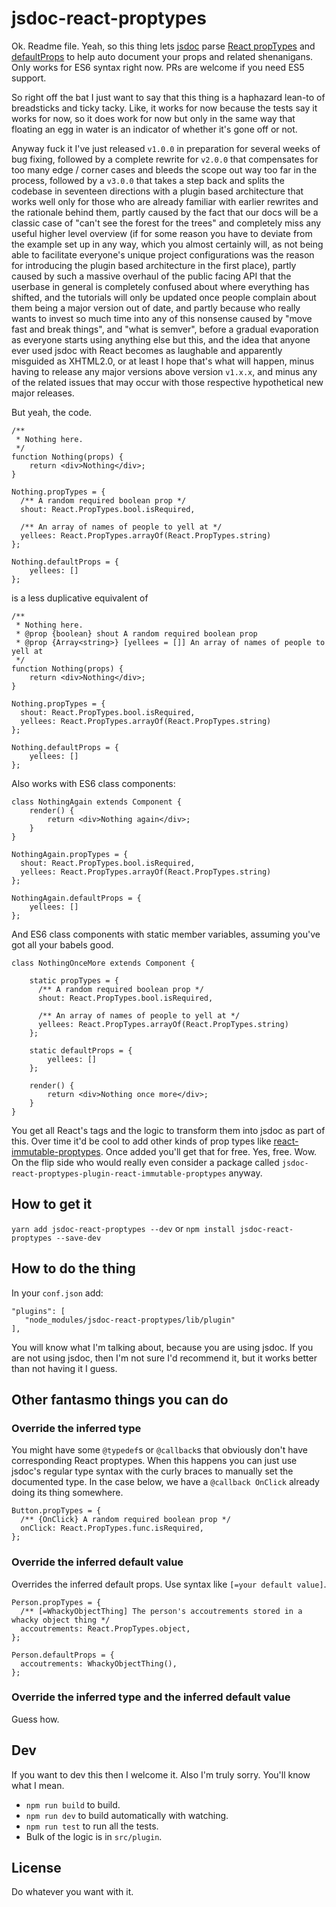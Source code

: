 # jsdoc-react-proptypes

Ok. Readme file. Yeah, so this thing lets [jsdoc](https://github.com/jsdoc3/jsdoc) parse [React propTypes](https://facebook.github.io/react/docs/typechecking-with-proptypes.html) and [defaultProps](https://facebook.github.io/react/docs/typechecking-with-proptypes.html) to help auto document your props and related shenanigans. Only works for ES6 syntax right now. PRs are welcome if you need ES5 support.

So right off the bat I just want to say that this thing is a haphazard lean-to of breadsticks and ticky tacky. Like, it works for now because the tests say it works for now, so it does work for now but only in the same way that floating an egg in water is an indicator of whether it's gone off or not. 

Anyway fuck it I've just released `v1.0.0` in preparation for several weeks of bug fixing, followed by a complete rewrite for `v2.0.0` that compensates for too many edge / corner cases and bleeds the scope out way too far in the process, followed by a `v3.0.0` that takes a step back and splits the codebase in seventeen directions with a plugin based architecture that works well only for those who are already familiar with earlier rewrites and the rationale behind them, partly caused by the fact that our docs will be a classic case of "can't see the forest for the trees" and completely miss any useful higher level overview (if for some reason you have to deviate from the example set up in any way, which you almost certainly will, as not being able to facilitate everyone's unique project configurations was the reason for introducing the plugin based architecture in the first place), partly caused by such a massive overhaul of the public facing API that the userbase in general is completely confused about where everything has shifted, and the tutorials will only be updated once people complain about them being a major version out of date, and partly because who really wants to invest so much time into any of this nonsense caused by "move fast and break things", and "what is semver", before a gradual evaporation as everyone starts using anything else but this, and the idea that anyone ever used jsdoc with React becomes as laughable and apparently misguided as XHTML2.0, or at least I hope that's what will happen, minus having to release any major versions above version `v1.x.x`, and minus any of the related issues that may occur with those respective hypothetical new major releases.

But yeah, the code.

```
/**
 * Nothing here.
 */
function Nothing(props) {
    return <div>Nothing</div>;
}

Nothing.propTypes = {
  /** A random required boolean prop */
  shout: React.PropTypes.bool.isRequired,

  /** An array of names of people to yell at */
  yellees: React.PropTypes.arrayOf(React.PropTypes.string)
};

Nothing.defaultProps = {
    yellees: []
};
```

is a less duplicative equivalent of

```
/**
 * Nothing here.
 * @prop {boolean} shout A random required boolean prop
 * @prop {Array<string>} [yellees = []] An array of names of people to yell at
 */
function Nothing(props) {
    return <div>Nothing</div>;
}

Nothing.propTypes = {
  shout: React.PropTypes.bool.isRequired,
  yellees: React.PropTypes.arrayOf(React.PropTypes.string)
};

Nothing.defaultProps = {
    yellees: []
};
```

Also works with ES6 class components:

```
class NothingAgain extends Component {
    render() {
        return <div>Nothing again</div>;
    }
}

NothingAgain.propTypes = {
  shout: React.PropTypes.bool.isRequired,
  yellees: React.PropTypes.arrayOf(React.PropTypes.string)
};

NothingAgain.defaultProps = {
    yellees: []
};

```

And ES6 class components with static member variables, assuming you've got all your babels good.

```
class NothingOnceMore extends Component {

    static propTypes = {
      /** A random required boolean prop */
      shout: React.PropTypes.bool.isRequired,

      /** An array of names of people to yell at */
      yellees: React.PropTypes.arrayOf(React.PropTypes.string)
    };

    static defaultProps = {
        yellees: []
    };

    render() {
        return <div>Nothing once more</div>;
    }
}

```

You get all React's tags and the logic to transform them into jsdoc as part of this. Over time it'd be cool to add other kinds of prop types like [react-immutable-proptypes](https://github.com/HurricaneJames/react-immutable-proptypes). Once added you'll get that for free. Yes, free. Wow. On the flip side who would really even consider a package called `jsdoc-react-proptypes-plugin-react-immutable-proptypes` anyway.

## How to get it

`yarn add jsdoc-react-proptypes --dev` or `npm install jsdoc-react-proptypes --save-dev`

## How to do the thing

In your `conf.json` add:

```
"plugins": [
   "node_modules/jsdoc-react-proptypes/lib/plugin"
],
```

You will know what I'm talking about, because you are using jsdoc. If you are not using jsdoc, then I'm not sure I'd recommend it, but it works better than not having it I guess.

## Other fantasmo things you can do

### Override the inferred type

You might have some `@typedef`s or `@callback`s that obviously don't have corresponding React proptypes. When this happens you can just use jsdoc's regular type syntax with the curly braces to manually set the documented type. In the case below, we have a `@callback OnClick` already doing its thing somewhere.

```
Button.propTypes = {
  /** {OnClick} A random required boolean prop */
  onClick: React.PropTypes.func.isRequired,
};
```

### Override the inferred default value

Overrides the inferred default props. Use syntax like `[=your default value]`.

```
Person.propTypes = {
  /** [=WhackyObjectThing] The person's accoutrements stored in a whacky object thing */
  accoutrements: React.PropTypes.object,
};

Person.defaultProps = {
  accoutrements: WhackyObjectThing(),
};
```

### Override the inferred type and the inferred default value

Guess how.

## Dev

If you want to dev this then I welcome it. Also I'm truly sorry. You'll know what I mean.

 - `npm run build` to build.
 - `npm run dev` to build automatically with watching.
 - `npm run test` to run all the tests.
 - Bulk of the logic is in `src/plugin`.

## License

Do whatever you want with it. 
